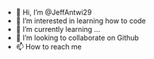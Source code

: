 - 👋 Hi, I’m @JeffAntwi29
- 👀 I’m interested in learning how to code
- 🌱 I’m currently learning ...
- 💞️ I’m looking to collaborate on Github
- 📫 How to reach me

<!---
JeffAntwi29/JeffAntwi29 is a ✨ special ✨ repository because its `README.md` (this file) appears on your GitHub profile.
You can click the Preview link to take a look at your changes.
--->
